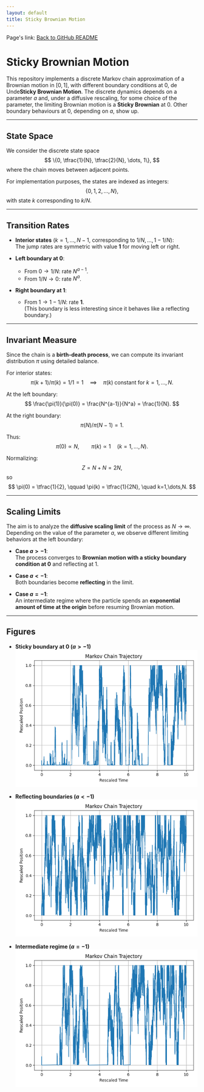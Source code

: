 ```yaml
---
layout: default
title: Sticky Brownian Motion
---
```


Page's link: [Back to GitHub README](https://github.com/alessandrogubbiotti/Sticky-Brownian-Motion/)

# Sticky Brownian Motion

This repository implements a discrete Markov chain approximation of a Brownian motion in $[0,1]$, with different boundary conditions at $0$, de Unde**Sticky Brownian Motion**. The discrete dynamics depends on a parameter $a$ and, under a diffusive rescaling, for some choice of the parameter, the limiting Brownian motion is a **Sticky Brownian** at $0$. Other boundary behaviours at $0$, depending on $a$, show up. 

---

## State Space

We consider the discrete state space
$$
\{0, \tfrac{1}{N}, \tfrac{2}{N}, \dots, 1\},
$$
where the chain moves between adjacent points.

For implementation purposes, the states are indexed as integers:
$$
\{0, 1, 2, \dots, N\},
$$
with state $k$ corresponding to $k/N$.

---

## Transition Rates

- **Interior states** ($k = 1, \dots, N-1$, corresponding to $1/N, \dots, 1-1/N$):  
  The jump rates are symmetric with value **1** for moving left or right.

- **Left boundary at 0**:
  - From $0 \to 1/N$: rate $N^{a-1}$.
  - From $1/N \to 0$: rate $N^{a}$.

- **Right boundary at 1**:  
  - From $1 \to 1 - 1/N$: rate **1**.  
  (This boundary is less interesting since it behaves like a reflecting boundary.)

---

## Invariant Measure

Since the chain is a **birth-death process**, we can compute its invariant distribution $\pi$ using detailed balance.

For interior states:
$$
\pi(k+1)/\pi(k) = 1/1 = 1 \quad \implies \quad \pi(k) \; \text{constant for } k=1,\dots,N.
$$

At the left boundary:
$$
\frac{\pi(1)}{\pi(0)} = \frac{N^{a-1}}{N^a} = \frac{1}{N}.
$$

At the right boundary:
$$
\pi(N)/\pi(N-1) = 1.
$$

Thus:
$$
\pi(0) \propto N, \qquad \pi(k) \propto 1 \quad (k=1,\dots,N).
$$

Normalizing:
$$
Z = N + N = 2N,
$$
so
$$
\pi(0) = \tfrac{1}{2}, \qquad \pi(k) = \tfrac{1}{2N}, \quad k=1,\dots,N.
$$

---

## Scaling Limits

The aim is to analyze the **diffusive scaling limit** of the process as $N \to \infty$.  
Depending on the value of the parameter $a$, we observe different limiting behaviors at the left boundary:

- **Case $a > -1$**:  
  The process converges to **Brownian motion with a sticky boundary condition at 0** and reflecting at 1.

- **Case $a < -1$**:  
  Both boundaries become **reflecting** in the limit.

- **Case $a = -1$**:  
  An intermediate regime where the particle spends an **exponential amount of time at the origin** before resuming Brownian motion.

---

## Figures

- **Sticky boundary at 0 ($a > -1$)**  
  ![Sticky case](../figures/stickyN300T10A-0.5.png)

- **Reflecting boundaries ($a < -1$)**  
  ![Reflecting case](../figures/stickyN300T10A-1.3.png)

- **Intermediate regime ($a = -1$)**  
  ![Intermediate case](../figures/stickyN300T10A-1.0.png)

<script type="text/javascript" async
  src="https://cdn.jsdelivr.net/npm/mathjax@3/es5/tex-mml-chtml.js">
</script>
